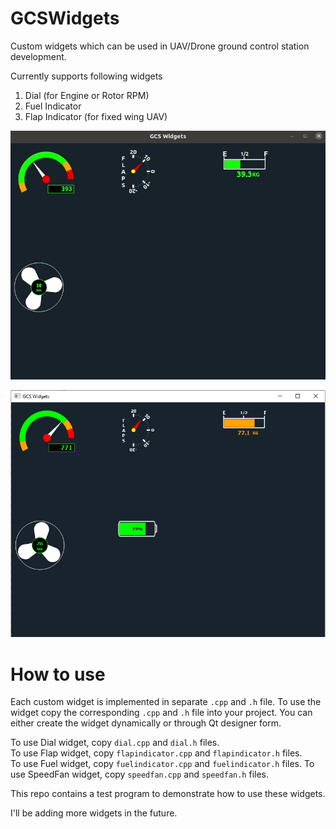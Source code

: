 # GCSWidgets
Custom widgets which can be used in UAV/Drone ground control station development.

Currently supports following widgets
1. Dial (for Engine or Rotor RPM)
2. Fuel Indicator
3. Flap Indicator (for fixed wing UAV)

![Widgets](images/animation.gif)

![Widgets](images/widgets2.png)

How to use
==========
Each custom widget is implemented in separate `.cpp` and `.h` file. To use the widget copy the corresponding `.cpp` and `.h` file into your project. You can either create the widget dynamically or through Qt designer form.

To use Dial widget, copy `dial.cpp` and `dial.h` files.   
To use Flap widget, copy `flapindicator.cpp` and `flapindicator.h` files.  
To use Fuel widget, copy `fuelindicator.cpp` and `fuelindicator.h` files.
To use SpeedFan widget, copy `speedfan.cpp` and `speedfan.h` files.  

This repo contains a test program to demonstrate how to use these widgets.

I'll be adding more widgets in the future.
